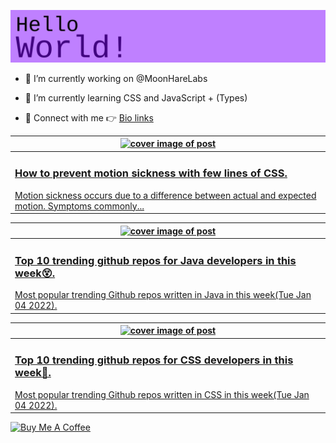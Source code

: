 [![Hello World!](https://github.com/ksenginew/ksenginew/raw/main/header.svg)](#nolink)

- 🔭 I’m currently working on @MoonHareLabs  

- 🌱 I’m currently learning CSS and JavaScript + (Types)    

- 💌 Connect with me 👉 [Bio links](https://ksengine.bio.link)

<!-- blog  posts start -->
<a href="https://dev.to/ksengine/how-to-prevent-motion-sickness-with-few-lines-of-css-39b7">
<table>
<thead>
<tr>
<th>
<img src="https://res.cloudinary.com/practicaldev/image/fetch/s--u7JhoEOp--/c_imagga_scale,f_auto,fl_progressive,h_420,q_66,w_1000/https://dev-to-uploads.s3.amazonaws.com/uploads/articles/92901lww9wb0fh5wq6hc.gif" alt="cover image of post" width="500px" height="auto"/>
</th>
</tr>
</thead>
<tbody>
<tr>
<td>
<h3>How to prevent motion sickness with few lines of CSS.</h3>
Motion sickness occurs due to a difference between actual and expected motion. Symptoms commonly...
</td>
</tr>
</tbody>
</table>
</a>



<a href="https://dev.to/ksengine/top-10-trending-github-repos-for-java-developers-in-this-week-3gma">
<table>
<thead>
<tr>
<th>
<img src="https://res.cloudinary.com/practicaldev/image/fetch/s--1SDbobbC--/c_imagga_scale,f_auto,fl_progressive,h_420,q_auto,w_1000/https://images.unsplash.com/photo-1542338347-4fff3276af78%3Fcrop%3Dentropy%26cs%3Dtinysrgb%26fit%3Dmax%26fm%3Djpg%26ixid%3DMnwyODI4ODF8MHwxfHJhbmRvbXx8fHx8fHx8fDE2NDEyOTYyMDY%26ixlib%3Drb-1.2.1%26q%3D80%26w%3D1080" alt="cover image of post" width="500px" height="auto"/>
</th>
</tr>
</thead>
<tbody>
<tr>
<td>
<h3>Top 10 trending github repos for Java developers in this week😵.</h3>
Most popular trending Github repos written in Java in this week(Tue Jan 04 2022).
</td>
</tr>
</tbody>
</table>
</a>



<a href="https://dev.to/ksengine/top-10-trending-github-repos-for-css-developers-in-this-week-2dl">
<table>
<thead>
<tr>
<th>
<img src="https://res.cloudinary.com/practicaldev/image/fetch/s--ZxZj8B1n--/c_imagga_scale,f_auto,fl_progressive,h_420,q_auto,w_1000/https://images.unsplash.com/photo-1509664158680-07c5032b51e5%3Fcrop%3Dentropy%26cs%3Dtinysrgb%26fit%3Dmax%26fm%3Djpg%26ixid%3DMnwyODI4ODF8MHwxfHJhbmRvbXx8fHx8fHx8fDE2NDEyOTYwMDU%26ixlib%3Drb-1.2.1%26q%3D80%26w%3D1080" alt="cover image of post" width="500px" height="auto"/>
</th>
</tr>
</thead>
<tbody>
<tr>
<td>
<h3>Top 10 trending github repos for CSS developers in this week🎁.</h3>
Most popular trending Github repos written in CSS in this week(Tue Jan 04 2022).
</td>
</tr>
</tbody>
</table>
</a>
<!-- blog  posts end -->

<a href="https://www.buymeacoffee.com/ksengine">
  <img src="https://cdn.buymeacoffee.com/buttons/v2/default-yellow.png" alt="Buy Me A Coffee" width="200px" height="auto"/>
</a>
